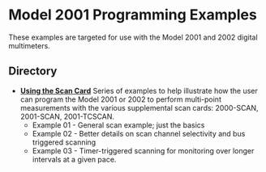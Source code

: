 
# Model 2001 Programming Examples

These examples are targeted for use with the Model 2001 and 2002 digital multimeters. 


## Directory

* **[Using the Scan Card](./Using_the_Scan_Card)**
Series of examples to help illustrate how the user can program the Model 2001 or 2002 to perform multi-point measurements with the various supplemental scan cards: 2000-SCAN, 2001-SCAN, 2001-TCSCAN.<br>
  - Example 01 - General scan example; just the basics
  - Example 02 - Better details on scan channel selectivity and bus triggered scanning
  - Example 03 - Timer-triggered scanning for monitoring over longer intervals at a given pace.

